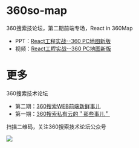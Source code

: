 # 360so-map
360搜索技论坛，第二期前端专场，React in 360Map


- PPT：[React工程实战--360 PC地图新版](https://pan.baidu.com/s/1PMPRzUEWPoaUFosYDYDN7Q)  
- 视频：[React工程实战--360 PC地图新版](https://v.qq.com/x/page/v0396u1m6f2.htmll)  

# 更多
360搜索技术论坛

- 第二期：[360搜索WEB前端新鲜事儿](http://www.huodongxing.com/event/4382571957600?td=4102633041577&amp;qd=@_weixin)
- 第一期：[360搜索私有云的＂那些事儿＂](http://www.huodongxing.com/event/8376789432300)


扫描二维码，关注360搜索技术论坛公众号

![](https://p.ssl.qhimg.com/t012dcb866fdbb9a4ee.png)
